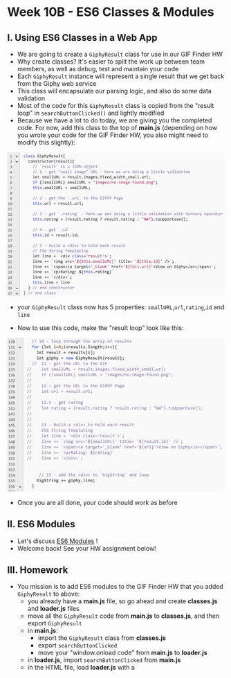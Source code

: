 # Week 10B - ES6 Classes & Modules

## I. Using ES6 Classes in a Web App

- We are going to create a `GiphyResult` class for use in our GIF Finder HW
- Why create classes? It's easier to split the work up between team members, as well as debug, test and maintain your code
- Each `GiphyResult` instance will represent a single result that we get back from the Giphy web service
- This class will encapsulate our parsing logic, and also do some data validation
- Most of the code for this `GiphyResult` class is copied from the "result loop" in `searchButtonClicked()` and lightly modified
- Because we have a lot to do today, we are giving you the completed code. For now, add this class to the top of **main.js** (depending on how you wrote your code for the GIF Finder HW, you also might need to modify this slightly):

![Screenshot](./_images/giphy-class-demo-1.png)

- your `GiphyResult` class now has 5 properties: `smallURL`,`url`,`rating`,`id` and `line`

- Now to use this code, make the "result loop" look like this: 

![Screenshot](./_images/giphy-class-demo-2.png)

- Once you are all done, your code should work as before

## II. ES6 Modules 

- Let's discuss [ES6 Modules](https://github.com/tonethar/IGME-330-Master/blob/master/notes/ES6-modules-1.md) !
- Welcome back! See your HW assignment below!

## III. Homework

- You mission is to add ES6 modules to the GIF Finder HW that you added `GiphyResult` to above:
  - you already have a **main.js** file, so go ahead and create **classes.js** and **loader.js** files
  - move all the `GiphyResult` code from **main.js** to **classes.js**, and then export `GiphyResult`
  - in **main.js**:
    - import the `GiphyResult` class from **classes.js**
    - export `searchButtonClicked`
    - move your "window.onload code" from **main.js**  to **loader.js**
  - in **loader.js**, import `searchButtonClicked` from **main.js** 
  - in the HTML file, load **loader.js** with a <script> tag, and be sure that it is of `type='module'`
- Test it (on a web server) it should work as before


<!--
## III. NodeJS
- How to set up NodeJS
- Consuming Web Services from a command-line Node.js app. See mycourses dropbox for the due dates:
  - [Node.js and Web Services - 1](https://github.com/tonethar/IGME-330-Master/blob/master/notes/node-and-web-services-1.md)
  - [Node.js and Web Services - 2](https://github.com/tonethar/IGME-330-Master/blob/master/notes/node-and-web-services-2.md)
-->


<hr><hr>

| <-- Previous Unit | Home | Next Unit -->
| --- | --- | --- 
| [**week-10A-notes.md**](week-10A-notes.md)     |  [**IGME-330 Schedule**](../schedule.md) | [**week-11A-notes.md**](week-11A-notes.md)
